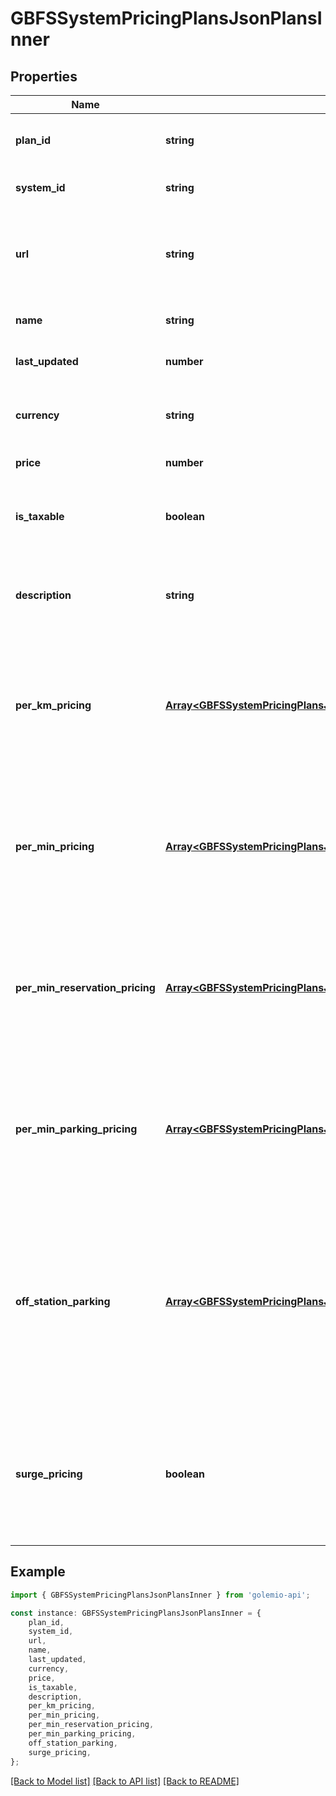 # GBFSSystemPricingPlansJsonPlansInner


## Properties

Name | Type | Description | Notes
------------ | ------------- | ------------- | -------------
**plan_id** | **string** | Identifier of a pricing plan in the system. | [default to undefined]
**system_id** | **string** | Link to system. | [optional] [default to undefined]
**url** | **string** | URL where the customer can learn more about this pricing plan. | [optional] [default to undefined]
**name** | **string** | Name of this pricing plan. | [default to undefined]
**last_updated** | **number** |  | [optional] [default to undefined]
**currency** | **string** | Currency used to pay the fare in ISO 4217 code. | [default to undefined]
**price** | **number** | Fare price. | [default to undefined]
**is_taxable** | **boolean** | Will additional tax be added to the base price? | [default to undefined]
**description** | **string** | Customer-readable description of the pricing plan. | [default to undefined]
**per_km_pricing** | [**Array&lt;GBFSSystemPricingPlansJsonPlansInnerPerKmPricingInner&gt;**](GBFSSystemPricingPlansJsonPlansInnerPerKmPricingInner.md) | Array of segments when the price is a function of distance travelled, displayed in kilometers (added in v2.1-RC2). | [optional] [default to undefined]
**per_min_pricing** | [**Array&lt;GBFSSystemPricingPlansJsonPlansInnerPerMinPricingInner&gt;**](GBFSSystemPricingPlansJsonPlansInnerPerMinPricingInner.md) | Array of segments when the price is a function of time travelled, displayed in minutes (added in v2.1-RC2). | [optional] [default to undefined]
**per_min_reservation_pricing** | [**Array&lt;GBFSSystemPricingPlansJsonPlansInnerPerMinReservationPricingInner&gt;**](GBFSSystemPricingPlansJsonPlansInnerPerMinReservationPricingInner.md) | Array of segments when the price is a function of time travelled, displayed in minutes (added in v2.1-RC2). | [optional] [default to undefined]
**per_min_parking_pricing** | [**Array&lt;GBFSSystemPricingPlansJsonPlansInnerPerMinReservationPricingInner&gt;**](GBFSSystemPricingPlansJsonPlansInnerPerMinReservationPricingInner.md) | Array of segments when the price is a function of time travelled, displayed in minutes (added in v2.1-RC2). | [optional] [default to undefined]
**off_station_parking** | [**Array&lt;GBFSSystemPricingPlansJsonPlansInnerPerMinReservationPricingInner&gt;**](GBFSSystemPricingPlansJsonPlansInnerPerMinReservationPricingInner.md) | Pokuta za zaparkovani mimo stanici pokud ma provozoval nejake stanice. If this array is not provided, there are no variable prices based on time. | [optional] [default to undefined]
**surge_pricing** | **boolean** | Is there currently an increase in price in response to increased demand in this pricing plan? (added in v2.1-RC2) | [optional] [default to undefined]

## Example

```typescript
import { GBFSSystemPricingPlansJsonPlansInner } from 'golemio-api';

const instance: GBFSSystemPricingPlansJsonPlansInner = {
    plan_id,
    system_id,
    url,
    name,
    last_updated,
    currency,
    price,
    is_taxable,
    description,
    per_km_pricing,
    per_min_pricing,
    per_min_reservation_pricing,
    per_min_parking_pricing,
    off_station_parking,
    surge_pricing,
};
```

[[Back to Model list]](../README.md#documentation-for-models) [[Back to API list]](../README.md#documentation-for-api-endpoints) [[Back to README]](../README.md)
